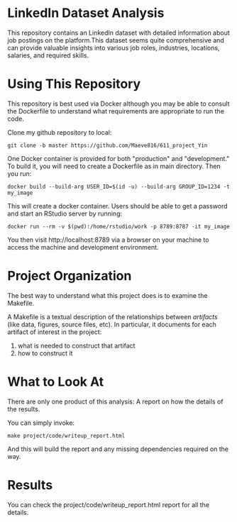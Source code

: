 LinkedIn Dataset Analysis 
========================================================


This repository contains an LinkedIn dataset with detailed information about job
postings on the platform.This dataset seems quite comprehensive and can provide 
valuable insights into various job roles, industries, locations, salaries, and 
required skills.


Using This Repository
=====================

This repository is best used via Docker although you may be able to
consult the Dockerfile to understand what requirements are appropriate
to run the code.

Clone my github repository to local:
```
git clone -b master https://github.com/Maeve816/611_project_Yin
```

One Docker container is provided for both "production" and
"development." To build it, you will need to create a Dockerfile as in main 
directory. Then you run:

```
docker build --build-arg USER_ID=$(id -u) --build-arg GROUP_ID=1234 -t my_image 
```

This will create a docker container. Users should be able to get a password and
start an RStudio server by running:

```
docker run --rm -v $(pwd):/home/rstudio/work -p 8789:8787 -it my_image

```

You then visit http://localhost:8789 via a browser on your machine to
access the machine and development environment. 

Project Organization
====================

The best way to understand what this project does is to examine the
Makefile.

A Makefile is a textual description of the relationships between
_artifacts_ (like data, figures, source files, etc). In particular, it
documents for each artifact of interest in the project:

1. what is needed to construct that artifact
2. how to construct it



What to Look At
===============

There are only one product of this analysis: A report on how the details of the results.

You can simply invoke:

```
make project/code/writeup_report.html
```

And this will build the report and any missing dependencies required
on the way.

Results
=======

You can check the project/code/writeup_report.html report for all the details.

